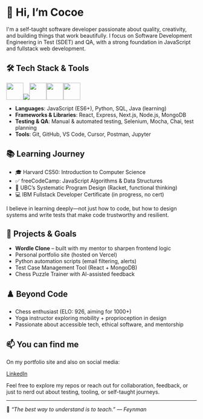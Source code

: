 # 👋 Hi, I’m Cocoe

I'm a self-taught software developer passionate about quality, creativity, and building things that work beautifully. I focus on Software Development Engineering in Test (SDET) and QA, with a strong foundation in JavaScript and fullstack web development.

## 🛠️ Tech Stack & Tools

<img src="https://cdn.jsdelivr.net/gh/devicons/devicon/icons/javascript/javascript-plain.svg" width="45px" height="45px"/><img src="https://cdn.jsdelivr.net/gh/devicons/devicon@latest/icons/python/python-plain-wordmark.svg" /><img src="https://cdn.jsdelivr.net/gh/devicons/devicon/icons/react/react-original.svg" height="45px"/><img src="https://cdn.jsdelivr.net/gh/devicons/devicon/icons/nodejs/nodejs-original-wordmark.svg" height="45px"/><img src="https://cdn.jsdelivr.net/gh/devicons/devicon/icons/express/express-original-wordmark.svg" height="45px"/>

- **Languages**: JavaScript (ES6+), Python, SQL, Java (learning)
- **Frameworks & Libraries**: React, Express, Next.js, Node.js, MongoDB
- **Testing & QA**: Manual & automated testing, Selenium, Mocha, Chai, test planning
- **Tools**: Git, GitHub, VS Code, Cursor, Postman, Jupyter

## 📚 Learning Journey

- 🎓 Harvard CS50: Introduction to Computer Science  
- ✅ freeCodeCamp: JavaScript Algorithms & Data Structures  
- 📘 UBC’s Systematic Program Design (Racket, functional thinking)  
- 💻 IBM Fullstack Developer Certificate (in progress, no cert)  

I believe in learning deeply—not just how to code, but how to design systems and write tests that make code trustworthy and resilient.

## 🚀 Projects & Goals

- **Wordle Clone** – built with my mentor to sharpen frontend logic
- Personal portfolio site (hosted on Vercel)
- Python automation scripts (email filtering, alerts)
- Test Case Management Tool (React + MongoDB)
- Chess Puzzle Trainer with AI-assisted feedback

## ♟️ Beyond Code

- Chess enthusiast (ELO: 926, aiming for 1000+)
- Yoga instructor exploring mobility + proprioception in design
- Passionate about accessible tech, ethical software, and mentorship


## 📫 You can find me

On my portfolio site and also on social media:

[LinkedIn](http://linkedin.com/in/courtnelliott)

Feel free to explore my repos or reach out for collaboration, feedback, or just to nerd out about testing, tooling, or self-taught journeys.

---
🧠 *“The best way to understand is to teach.” — Feynman*
